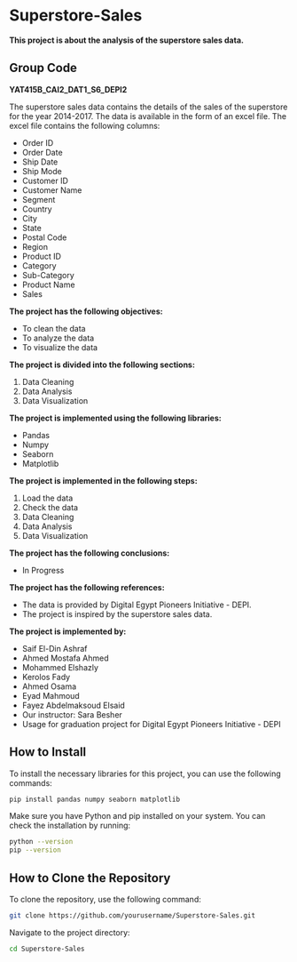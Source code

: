# Superstore-Sales
**This project is about the analysis of the superstore sales data.** 
## Group Code
**YAT415B_CAI2_DAT1_S6_DEPI2**

The superstore sales data contains the details of the sales of the superstore for the year 2014-2017. The data is available in the form of an excel file. The excel file contains the following columns:
- Order ID
- Order Date
- Ship Date
- Ship Mode
- Customer ID
- Customer Name
- Segment
- Country
- City
- State
- Postal Code
- Region
- Product ID
- Category
- Sub-Category
- Product Name
- Sales

**The project has the following objectives:**
- To clean the data
- To analyze the data
- To visualize the data

**The project is divided into the following sections:**
1. Data Cleaning
2. Data Analysis
3. Data Visualization

**The project is implemented using the following libraries:**
- Pandas
- Numpy
- Seaborn
- Matplotlib

**The project is implemented in the following steps:**
1. Load the data
2. Check the data
3. Data Cleaning
4. Data Analysis
5. Data Visualization

**The project has the following conclusions:**
- In Progress

**The project has the following references:**
- The data is provided by Digital Egypt Pioneers Initiative - DEPI.
- The project is inspired by the superstore sales data.

**The project is implemented by:**
- Saif El-Din Ashraf
- Ahmed Mostafa Ahmed
- Mohammed Elshazly
- Kerolos Fady
- Ahmed Osama
- Eyad Mahmoud
- Fayez Abdelmaksoud Elsaid
- Our instructor: Sara Besher
- Usage for graduation project for Digital Egypt Pioneers Initiative - DEPI

## How to Install

To install the necessary libraries for this project, you can use the following commands:

```bash
pip install pandas numpy seaborn matplotlib
```

Make sure you have Python and pip installed on your system. You can check the installation by running:

```bash
python --version
pip --version
```

## How to Clone the Repository

To clone the repository, use the following command:

```bash
git clone https://github.com/yourusername/Superstore-Sales.git
```

Navigate to the project directory:

```bash
cd Superstore-Sales
```
